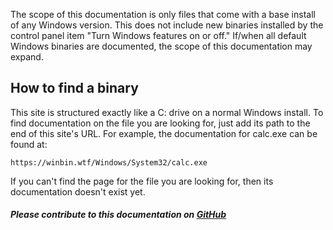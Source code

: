 The scope of this documentation is only files that come with a base install of any Windows version. This does not include new binaries installed by the control panel item "Turn Windows features on or off." If/when all default Windows binaries are documented, the scope of this documentation may expand.

## How to find a binary
This site is structured exactly like a C: drive on a normal Windows install. To find documentation on the file you are looking for, just add its path to the end of this site's URL. For example, the documentation for calc.exe can be found at:

    https://winbin.wtf/Windows/System32/calc.exe

If you can't find the page for the file you are looking for, then its documentation doesn't exist yet.

##### Please contribute to this documentation on [GitHub](https://github.com/lawndoc/winbin.wtf)
